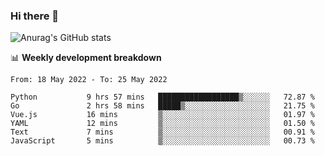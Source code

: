 ### Hi there 👋
![Anurag's GitHub stats](https://github-readme-stats.vercel.app/api?username=jami1024&show_icons=true&theme=radical)

📊 **Weekly development breakdown**
<!--START_SECTION:waka-->

```text
From: 18 May 2022 - To: 25 May 2022

Python           9 hrs 57 mins   ██████████████████▒░░░░░░   72.87 %
Go               2 hrs 58 mins   █████▒░░░░░░░░░░░░░░░░░░░   21.75 %
Vue.js           16 mins         ▒░░░░░░░░░░░░░░░░░░░░░░░░   01.97 %
YAML             12 mins         ▒░░░░░░░░░░░░░░░░░░░░░░░░   01.50 %
Text             7 mins          ▒░░░░░░░░░░░░░░░░░░░░░░░░   00.91 %
JavaScript       5 mins          ▒░░░░░░░░░░░░░░░░░░░░░░░░   00.73 %
```

<!--END_SECTION:waka-->
<!--
**jami1024/jami1024** is a ✨ _special_ ✨ repository because its `README.md` (this file) appears on your GitHub profile.

Here are some ideas to get you started:

- 🔭 I’m currently working on ...
- 🌱 I’m currently learning ...
- 👯 I’m looking to collaborate on ...
- 🤔 I’m looking for help with ...
- 💬 Ask me about ...
- 📫 How to reach me: ...
- 😄 Pronouns: ...
- ⚡ Fun fact: ...
-->

